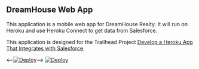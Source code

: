 DreamHouse Web App
------------------

This application is a mobile web app for DreamHouse Realty. It will run on Heroku and use Heroku Connect to get data from Salesforce.

This application is designed for the Trailhead Project [Develop a Heroku App That Integrates with Salesforce](https://trailhead.salesforce.com/content/learn/projects/develop-heroku-applications).

<--<a href="https://heroku.com/deploy"><img src="https://www.herokucdn.com/deploy/button.svg" alt="Deploy"></a>-->
<a href="https://heroku.com/deploy?template=https://github.com/usergo/intro-to-heroku">
  <img src="https://www.herokucdn.com/deploy/button.svg" alt="Deploy">
</a>

